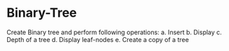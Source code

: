 # Binary-Tree
Create Binary tree and perform following operations: a. Insert b. Display c. Depth of a tree d. Display leaf-nodes e. Create a copy of a tree
